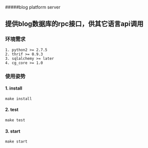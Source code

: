 #####blog platform server

## 提供blog数据库的rpc接口，供其它语言api调用


### 环境需求

    1. python2 >= 2.7.5
    2. thrif >= 0.9.3
    3. sqlalchemy >= later
    4. cg_core >= 1.0


### 使用姿势

#### 1. install

    make install

#### 2. test

    make test

#### 3. start

    make start